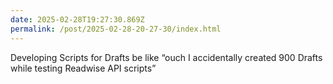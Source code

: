 ```yaml
---
date: 2025-02-28T19:27:30.869Z
permalink: /post/2025-02-28-20-27-30/index.html
---
```


Developing Scripts for Drafts be like “ouch I accidentally created 900 Drafts while testing Readwise API scripts”